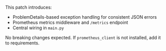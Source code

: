This patch introduces:
- ProblemDetails-based exception handling for consistent JSON errors
- Prometheus metrics middleware and `/metrics` endpoint
- Central wiring in `main.py`

No breaking changes expected. If `prometheus_client` is not installed, add it to requirements.
